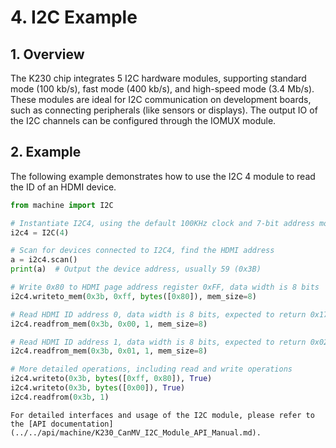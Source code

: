 # 4. I2C Example

## 1. Overview

The K230 chip integrates 5 I2C hardware modules, supporting standard mode (100 kb/s), fast mode (400 kb/s), and high-speed mode (3.4 Mb/s). These modules are ideal for I2C communication on development boards, such as connecting peripherals (like sensors or displays). The output IO of the I2C channels can be configured through the IOMUX module.

## 2. Example

The following example demonstrates how to use the I2C 4 module to read the ID of an HDMI device.

```python
from machine import I2C

# Instantiate I2C4, using the default 100KHz clock and 7-bit address mode
i2c4 = I2C(4)

# Scan for devices connected to I2C4, find the HDMI address
a = i2c4.scan()
print(a)  # Output the device address, usually 59 (0x3B)

# Write 0x80 to HDMI page address register 0xFF, data width is 8 bits
i2c4.writeto_mem(0x3b, 0xff, bytes([0x80]), mem_size=8)

# Read HDMI ID address 0, data width is 8 bits, expected to return 0x17
i2c4.readfrom_mem(0x3b, 0x00, 1, mem_size=8)

# Read HDMI ID address 1, data width is 8 bits, expected to return 0x02
i2c4.readfrom_mem(0x3b, 0x01, 1, mem_size=8)

# More detailed operations, including read and write operations
i2c4.writeto(0x3b, bytes([0xff, 0x80]), True)
i2c4.writeto(0x3b, bytes([0x00]), True)
i2c4.readfrom(0x3b, 1)
```

```{admonition} Tip
For detailed interfaces and usage of the I2C module, please refer to the [API documentation](../../api/machine/K230_CanMV_I2C_Module_API_Manual.md).
```
